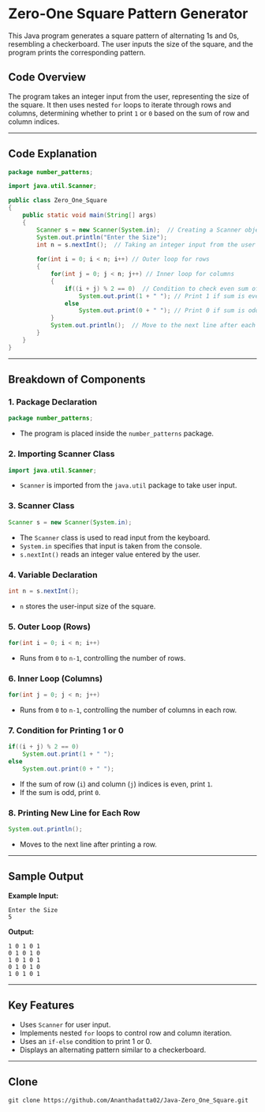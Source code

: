 # Zero-One Square Pattern Generator

This Java program generates a square pattern of alternating 1s and 0s, resembling a checkerboard. The user inputs the size of the square, and the program prints the corresponding pattern.

## Code Overview
The program takes an integer input from the user, representing the size of the square. It then uses nested `for` loops to iterate through rows and columns, determining whether to print `1` or `0` based on the sum of row and column indices.

---

## Code Explanation
```java
package number_patterns;

import java.util.Scanner;

public class Zero_One_Square
{
    public static void main(String[] args)
    {
        Scanner s = new Scanner(System.in);  // Creating a Scanner object for user input
        System.out.println("Enter the Size");
        int n = s.nextInt();  // Taking an integer input from the user
        
        for(int i = 0; i < n; i++) // Outer loop for rows
        {
            for(int j = 0; j < n; j++) // Inner loop for columns
            {
                if((i + j) % 2 == 0)  // Condition to check even sum of indices
                    System.out.print(1 + " "); // Print 1 if sum is even
                else
                    System.out.print(0 + " "); // Print 0 if sum is odd
            }
            System.out.println();  // Move to the next line after each row
        }
    }
}
```

---

## Breakdown of Components
### 1. **Package Declaration**
```java
package number_patterns;
```
- The program is placed inside the `number_patterns` package.

### 2. **Importing Scanner Class**
```java
import java.util.Scanner;
```
- `Scanner` is imported from the `java.util` package to take user input.

### 3. **Scanner Class**
```java
Scanner s = new Scanner(System.in);
```
- The `Scanner` class is used to read input from the keyboard.
- `System.in` specifies that input is taken from the console.
- `s.nextInt()` reads an integer value entered by the user.

### 4. **Variable Declaration**
```java
int n = s.nextInt();
```
- `n` stores the user-input size of the square.

### 5. **Outer Loop (Rows)**
```java
for(int i = 0; i < n; i++)
```
- Runs from `0` to `n-1`, controlling the number of rows.

### 6. **Inner Loop (Columns)**
```java
for(int j = 0; j < n; j++)
```
- Runs from `0` to `n-1`, controlling the number of columns in each row.

### 7. **Condition for Printing 1 or 0**
```java
if((i + j) % 2 == 0)
    System.out.print(1 + " ");
else
    System.out.print(0 + " ");
```
- If the sum of row (`i`) and column (`j`) indices is even, print `1`.
- If the sum is odd, print `0`.

### 8. **Printing New Line for Each Row**
```java
System.out.println();
```
- Moves to the next line after printing a row.

---

## Sample Output
**Example Input:**
```
Enter the Size
5
```

**Output:**
```
1 0 1 0 1
0 1 0 1 0
1 0 1 0 1
0 1 0 1 0
1 0 1 0 1
```

---

## Key Features
- Uses `Scanner` for user input.
- Implements nested `for` loops to control row and column iteration.
- Uses an `if-else` condition to print 1 or 0.
- Displays an alternating pattern similar to a checkerboard.

---

## Clone
```
git clone https://github.com/Ananthadatta02/Java-Zero_One_Square.git
```
